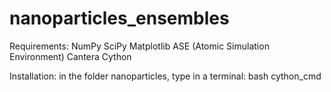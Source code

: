 # nanoparticles_ensembles

Requirements:
NumPy
SciPy
Matplotlib
ASE (Atomic Simulation Environment)
Cantera
Cython

Installation:
in the folder nanoparticles, type in a terminal:
bash cython_cmd
